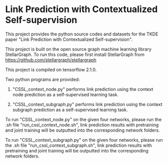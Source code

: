# Link Prediction with Contextualized Self-supervision

This project provides the python source codes and datasets for the TKDE paper "Link Prediction with Contextualized Self-supervision".

This project is built on the open source graph machine learning library StellarGraph. To run this code, please first install StellarGraph from https://github.com/stellargraph/stellargraph

This project is compiled on tensorflow 2.1.0.

Two python programs are provided:

1. "CSSL_context_node.py" performs link prediction using the context node prediction as a self-supervised learning task.

2. "CSSL_context_subgraph.py" performs link prediction using the context subgraph prediction as a self-supervised learning task.

To run "CSSL_context_node.py" on the given four networks, please run the .sh file "run_cssl_context_node.sh", link prediction results with pretraining and joint training will be outputted into the corresponding network folders.

To run "CSSL_context_subgraph.py" on the given four networks, please run the .sh file "run_cssl_context_subgraph.sh", link prediction results with pretraining and joint training will be outputted into the corresponding network folders.
